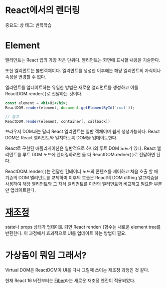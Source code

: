 # React에서의 렌더링

중요도: 상
태그: 반복학습

# Element

엘리먼트는 React 앱의 가장 작은 단위다. 엘리먼트는 화면에 표시할 내용을 기술한다.

또한 엘리먼트는 불변객체이다. 엘리먼트를 생성한 이후에는 해당 엘리먼트의 자식이나 속성을 변경할 수 없다.

엘리먼트를 업데이트하는 유일한 방법은 새로운 앨리먼트를 생성하고 이를 ReactDOM.render( )로 전달하는 것이다.

```jsx
const element = <h1>Hi</hi>;
ReactDOM.render(element, document.getElementById('root'));

// 참고
ReactDOM.render(element, container[, callback])
```

브라우저 DOM과는 달리 React 엘리먼트는 일반 객체이며 쉽게 생성가능하다. React DOM은 React 엘리먼트와 일치하도록 DOM을 업데이트한다.

React로 구현된 애플리케이션은 일반적으로 하나의 루트 DOM 노드가 있다. React 엘리먼트를 루트 DOM 노드에 렌더링하려면 둘 다 ReactDOM.redner( )로 전달하면 된다.

ReactDOM.render( )는 전달한 컨테이너 노드의 콘텐츠를 제어하고 처음 호출 할 때 기존의 DOM 엘리먼트를 교체하며 이후의 호출은 React의 DOM diffing 알고리즘을 사용하여 해당 엘리먼트와 그 자식 엘리먼트를 이전의 엘리먼트와 비교하고 필요한 부분만 업데이트한다.

# [재조정](<https://github.com/Gyumong/TIL/tree/main/03_%EC%9E%AC%EC%A1%B0%EC%A0%95(Reconciliation)>)

state나 props 상태가 업데이트 되면 React render( )함수는 새로운 element tree를 반환한다. 이 과정에서 효과적으로 UI를 업데이트 하는 방법이 필요.

# 가상돔이 뭐임 그래서?

Virtual DOM은 ReactDOM이 UI를 다시 그릴때 쓰이는 재조정 과정인 것 같다.

현재 React 16 버전부터는 [Fiber](https://github.com/acdlite/react-fiber-architecture)라는 새로운 재조정 엔진이 적용되었다.
